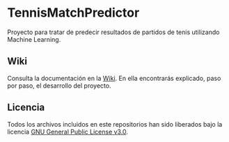 # TennisMatchPredictor

Proyecto para tratar de predecir resultados de partidos de tenis utilizando Machine Learning.

## Wiki

Consulta la documentación en la [Wiki](https://github.com/AngelLM/TennisMatchPredictor/wiki/Inicio). En ella encontrarás explicado, paso por paso, el desarrollo del proyecto.

## Licencia

Todos los archivos incluidos en este repositorios han sido liberados bajo la licencia [GNU General Public License v3.0](https://github.com/AngelLM/TennisMatchPredictor/blob/master/LICENSE).

